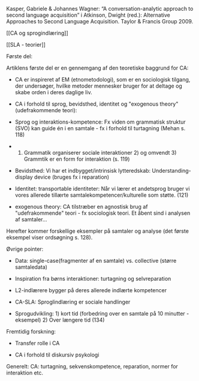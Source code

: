 Kasper, Gabriele & Johannes Wagner: “A conversation-analytic approach to second language acquisition” i Atkinson, Dwight (red.): Alternative Approaches to Second Language Acquisition. Taylor & Francis Group 2009. 

[[CA og sprogindlæring]]

[[SLA - teorier]]

Første del: 

Artiklens første del er en gennemgang af den teoretiske baggrund for CA:

-   CA er inspireret af EM (etnometodologi), som er en sociologisk tilgang, der undersøger, hvilke metoder mennesker bruger for at deltage og skabe orden i deres daglige liv. 
    
-   CA i forhold til sprog, bevidsthed, identitet og "exogenous theory" (udefrakommende teori):
    
-   Sprog og interaktions-kompetence: Fx viden om grammatisk struktur (SVO) kan guide én i en samtale - fx i forhold til turtagning (Mehan s. 118)
    
-   1) Grammatik organiserer sociale interaktioner 2) og omvendt 3) Grammtik er en form for interaktion (s. 119)
    
-   Bevidsthed: Vi har et indbygget/intrinsisk lytteredskab: Understanding-display device (bruges fx i reparation)
    
-   Identitet: transportable identiteter: Når vi lærer et andetsprog bruger vi vores allerede tillærte samtalekompetencer/kulturelle som støtte. (121)
    
-   exogenous theory: CA tilstræber en agnostisk brug af "udefrakommende" teori - fx sociologisk teori. Et åbent sind i analysen af samtaler...
    

Herefter kommer forskellige eksempler på samtaler og analyse (det første eksempel viser ordsøgning s. 128).

Øvrige pointer:

-   Data: single-case(fragmenter af en samtale) vs. collective (større samtaledata)
    
-   Inspiration fra børns interaktioner: turtagning og selvreparation
    
-   L2-indlærere bygger på deres allerede indlærte kompetencer
    
-   CA-SLA: Sproglindlæring er sociale handlinger
    
-   Sprogudvikling: 1) kort tid (forbedring over en samtale på 10 minutter - eksempel) 2) Over længere tid (134)
    

Fremtidig forskning:

-   Transfer rolle i CA
    
-   CA i forhold til diskursiv psykologi
    

Generelt: CA: turtagning, sekvenskompetence, reparation, normer for interaktion etc.